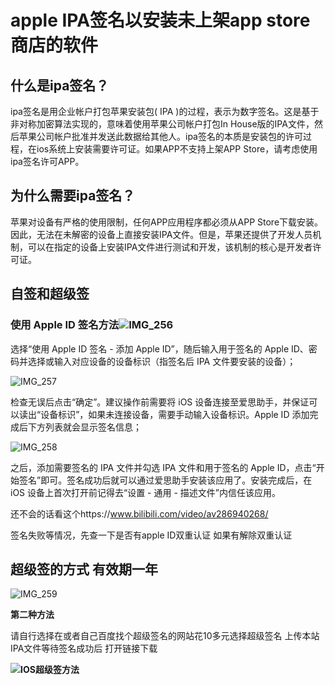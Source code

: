 # apple IPA签名以安装未上架app store 商店的软件

## **什么是ipa签名？**

ipa签名是用企业帐户打包苹果安装包( IPA )的过程，表示为数字签名。这是基于非对称加密算法实现的，意味着使用苹果公司帐户打包In House版的IPA文件，然后苹果公司帐户批准并发送此数据给其他人。ipa签名的本质是安装包的许可过程，在ios系统上安装需要许可证。如果APP不支持上架APP Store，请考虑使用ipa签名许可APP。

## **为什么需要ipa签名？**

苹果对设备有严格的使用限制，任何APP应用程序都必须从APP Store下载安装。因此，无法在未解密的设备上直接安装IPA文件。但是，苹果还提供了开发人员机制，可以在指定的设备上安装IPA文件进行测试和开发，该机制的核心是开发者许可证。

## 自签和超级签

### 使用 Apple ID 签名方法![IMG_256](https://picstore-of-ambi.oss-cn-shanghai.aliyuncs.com/img/clip_image002.jpg)

选择“使用 Apple ID 签名 - 添加 Apple ID”，随后输入用于签名的 Apple ID、密码并选择或输入对应设备的设备标识（指签名后 IPA 文件要安装的设备）；

![IMG_257](https://picstore-of-ambi.oss-cn-shanghai.aliyuncs.com/img/clip_image004.jpg)

检查无误后点击“确定”。建议操作前需要将 iOS 设备连接至爱思助手，并保证可以读出“设备标识”，如果未连接设备，需要手动输入设备标识。Apple ID 添加完成后下方列表就会显示签名信息；

![IMG_258](https://picstore-of-ambi.oss-cn-shanghai.aliyuncs.com/img/clip_image006.jpg)

之后，添加需要签名的 IPA 文件并勾选 IPA 文件和用于签名的 Apple ID，点击“开始签名”即可。签名成功后就可以通过爱思助手安装该应用了。安装完成后，在 iOS 设备上首次打开前记得去“设置 - 通用 - 描述文件”内信任该应用。



还不会的话看这个https://www.bilibili.com/video/av286940268/

签名失败等情况，先查一下是否有apple ID双重认证 如果有解除双重认证

## 超级签的方式 有效期一年

![IMG_259](https://picstore-of-ambi.oss-cn-shanghai.aliyuncs.com/img/clip_image008.jpg)

 

 

 

**第二种方法**

请自行选择在或者自己百度找个超级签名的网站花10多元选择超级签名 上传本站IPA文件等待签名成功后 打开链接下载

**![IOS超级签方法](https://picstore-of-ambi.oss-cn-shanghai.aliyuncs.com/img/clip_image012.jpg)**